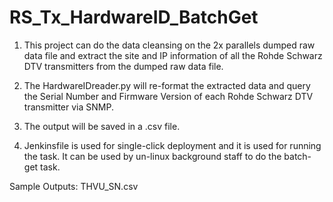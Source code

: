 # RS_Tx_HardwareID_BatchGet


1. This project can do the data cleansing on the 2x parallels dumped raw data file and 
extract the site and IP information of all the Rohde Schwarz DTV transmitters from the dumped raw data file.


2. The HardwareIDreader.py will re-format the extracted data and query the Serial Number and Firmware Version 
of each Rohde Schwarz DTV transmitter via SNMP. 

3. The output will be saved in a .csv file.

4. Jenkinsfile is used for single-click deployment and it is used for running the task. 
It can be used by un-linux background staff to do the batch-get task.


Sample Outputs: THVU_SN.csv


